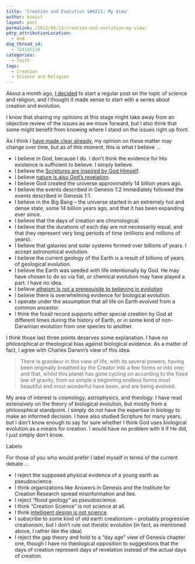 ```yaml
---
title: 'Creation and Evolution &#8211; My View'
author: bsoist
layout: post
permalink: /2012/06/13/creation-and-evolution-my-view/
pdrp_attributionLocation:
  - end
dsq_thread_id:
  - 724145116
categories:
  - faith
tags:
  - Creation
  - Science and Religion
---
```

About a month ago, [I decided][1] to start a regular post on the topic of science and religion, and I thought it made sense to start with a series about creation and evolution. 

I know that sharing my opinions at this stage might take away from an objective review of the issues as we move forward, but I also think that some might benefit from knowing where I stand on the issues right up front. 

As I think I [have made clear already][2], my opinion on these matter may change over time, but as of this moment, this is what I believe &#8230;

  * I believe in God, because I do. I don&#8217;t think the evidence for His existence is sufficient to believe. I simply believe.
  * I believe the [Scriptures are inspired by God Himself][3].
  * I believe [nature is also God&#8217;s revelation][2].
  * I believe God created the universe approximately 14 billion years ago.
  * I believe the events described in Genesis 1:2 immediately followed the events described in Genesis 1:1.
  * I believe in the Big Bang &#8211; the universe started in an extremely hot and dense state, some 14 billion years ago, and that it has been expanding ever since. 
  * I believe that the days of creation are chronological.
  * I believe that the durations of each day are not necessarily equal, and that they represent very long periods of time (millions and millions of years).
  * I believe that galaxies and solar systems formed over billions of years. I accept astronomical evolution. 
  * I believe the current geology of the Earth is a result of billions of years of geological evolution.
  * I believe the Earth was seeded with life intentionally by God. He may have chosen to do so via fiat, or chemical evolution may have played a part. I have no idea.
  * I believe [atheism is not a prerequisite to believing in evolution][4]
  * I believe there is overwhelming evidence for biological evolution.
  * I operate under the assumption that all life on Earth evolved from a common ancestor.
  * I think the fossil record supports either special creation by God at different times during the history of Earth, or in some kind of non-Darwinian evolution from one species to another.

I think those last three points deserves some explanation. I have no philosophical or theological bias against biological evidence. As a matter of fact, I agree with Charles Darwin&#8217;s view of this idea.

> There is grandeur in this view of life, with its several powers, having been originally breathed by the Creator into a few forms or into one; and that, whilst this planet has gone cycling on according to the fixed law of gravity, from so simple a beginning endless forms most beautiful and most wonderful have been, and are being evolved.

My area of interest is cosmology, astrophysics, and theology. I have read extensively on the theory of biological evolution, but mostly from a philosophical standpoint. I simply do not have the expertise in biology to make an informed decision. I have also studied Scripture for many years, but I don&#8217;t know enough to say for sure whether I think God uses biological evolution as a means for creation. I would have no problem with it if He did, I just simply don&#8217;t know.

Labels

For those of you who would prefer I label myself in terms of the current debate &#8230;

  * I reject the supposed physical evidence of a young earth as pseudoscience. 
  * I think organizations like Answers in Genesis and the Institute for Creation Research spread misinformation and lies.
  * I reject &#8220;flood geology&#8221; as pseudoscience.
  * I think &#8220;Creation Science&#8221; is not science at all.
  * I think [intelligent design is not science][5].
  * I subscribe to some kind of old earth creationism &#8211; probably progressive creationism, but I don&#8217;t rule out theistic evolution (in fact, as mentioned above, I rather like the idea)
  * I reject the gap theory and hold to a &#8220;day age&#8221; view of Genesis chapter one, though I have no theological opposition to suggestions that the days of creation represent days of revelation instead of the actual days of creation.

 [1]: http://whsjr.soistmann.com/oped/2012/05/07/science-and-religion/
 [2]: http://whsjr.soistmann.com/oped/2012/05/23/special-revelation-vs-natural-revelation/
 [3]: http://whsjr.soistmann.com/oped/2012/05/17/inerrancy-and-infallibility/
 [4]: http://whsjr.soistmann.com/oped/2011/01/05/i-want-my-99-cents-back/
 [5]: http://whsjr.soistmann.com/oped/2009/10/19/is-intelligent-design-science/
